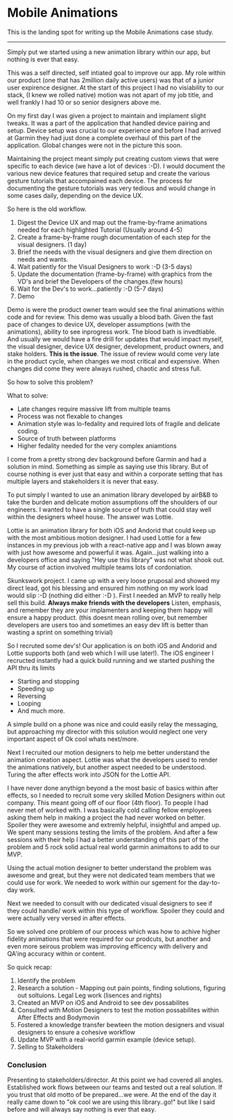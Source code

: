 # Mobile Animations
This is the landing spot for writing up the Mobile Animations case study.

------

Simply put we started using a new animation library within our app, but nothing is ever that easy. 

This was a self directed, self intiated goal to improve our app. My role within our product (one that has 2million daily active users) was that of a junior user expirence designer. At the start of this project I had no visiability to our stack, (I knew we rolled native) motion was not apart of my job title, and well frankly I had 10 or so senior designers above me. 

On my first day I was given a project to maintain and implament slight tweaks. It was a part of the application that handled device pairing and setup. Device setup was crucial to our experience and before I had arrived at Garmin they had just done a complete overhaul of this part of the application. Global changes were not in the picture this soon. 

Maintaining the project meant simply put creating custom views that were specific to each device (we have a lot of devices :-D). I would document the various new device features that required setup and create the various gesture tutorials that accompained each device. The process for documenting the gesture tutorials was very tedious and would change in some cases daily, depending on the device UX. 

So here is the old workflow.
1. Digest the Device UX and map out the frame-by-frame animations needed for each highlighted Tutorial (Usually around 4-5)
2. Create a frame-by-frame rough documentation of each step for the visual designers. (1 day)
3. Brief the needs with the visual designers and give them direction on needs and wants. 
4. Wait patiently for the Visual Designers to work :-D (3-5 days)
5. Update the documentation (frame-by-frame) with graphics from the VD's and brief the Developers of the changes.(few hours)
6. Wait for the Dev's to work...patiently :-D (5-7 days)
7. Demo


Demo is were the product owner team would see the final animations within code and for review. This demo was usually a blood bath. Given the fast pace of changes to device UX, developer assumptions (with the animations), ability to see inprogress work. The blood bath is invedtiable. And usually we would have a fire drill for updates that would impact myself, the visual designer, device UX designer, development, product owners, and stake holders. **This is the issue**. The issue of review would come very late in the product cycle, when changes we most critical and expensive. When changes did come they were always rushed, chaotic and stress full.

So how to solve this problem?

What to solve:
- Late changes require massive lift from multiple teams
- Process was not flexable to changes
- Animation style was lo-fedality and required lots of fragile and delicate coding.
- Source of truth between platforms
- Higher fedality needed for the very complex aniamtions

I come from a pretty strong dev background before Garmin and had a solution in mind. Something as simple as saying use this library. But of course nothing is ever just that easy and within a corporate setting that has multiple layers and stakeholders it is never that easy.

To put simply I wanted to use an animation library developed by airB&B to take the burden and delicate motion assumptions off the shoulders of our engineers. I wanted to have a single source of truth that could stay well within the designers wheel house. The answer was Lottie.

Lottie is an animation library for both iOS and Andorid that could keep up with the most ambitious motion designer. I had used Lottie for a few instances in my previous job with a react-native app and I was blown away with just how awesome and powerful it was.  Again...just walking into a developers office and saying "Hey use this library" was not what shook out. My course of action involved multiple teams lots of cordoniation.


Skunkswork project.
I came up with a very loose pruposal and showed my direct lead, got his blessing and ensured him nothing on my work load would slip :-D (nothing did either :-D ). First I needed an MVP to really help sell this build. **Always make friends with the developers** Listen, emphasis, and remember they are your implamenters and keeping them happy will ensure a happy product. (this doesnt mean rolling over, but remember developers are users too and sometimes an easy dev lift is better than wasting a sprint on something trivial)

So I recruted some dev's! Our application is on both iOS and Andorid and Lottie supports both (and web which I will use later!). The iOS engineer I recructed instantly had a quick build running and we started pushing the API thru its limits

- Starting and stopping
- Speeding up
- Reversing
- Looping
- And much more.

A simple build on a phone was nice and could easily relay the messaging, but approaching my director with this solution would neglect one very important aspect of Ok cool whats next/more.

Next I recruited our motion designers to help me better understand the animation creation aspect. Lottie was what the developers used to render the animations natively, but another aspect needed to be understood. Turing the after effects work into JSON for the Lottie API.

I have never done anythign beyond a the most basic of basics within after effects, so I needed to recruit some very skilled Motion Designers within out company. This meant going off of our floor (4th floor). To people I had never met of worked with. I was basically cold calling fellow employees asking them help in making a project the had never worked on better. Spoiler they were awesome and extremly helpful, insightful and amped up. We spent many sessions testing the limits of the problem. And after a few sessions with their help I had a better understanding of this part of the problem and 5 rock solid actual real world garmin animaitons to add to our MVP.

Using the actual motion designer to better understand the problem was awesome and great, but they were not dedicated team members that we could use for work. We needed to work within our sgement for the day-to-day work.

Next we needed to consult with our dedicated visual designers to see if they could handle/ work within this type of workflow. Spoiler they could and were actually very versed in after effects.

So we solved one problem of our process which was how to achive higher fidelity animations that were required for our prodcuts, but another and even more seirous problem was improving efficency with delivery and QA'ing accuracy within or content. 



So quick recap:
1. Identify the problem
2. Research a solution - Mapping out pain points, finding solutions, figuring out soltuions. Legal Leg work (lisences and rights)
3. Created an MVP on iOS and Android to see dev possabilites
4. Consulted with Motion Designers to test the motion possabilites within After Effects and Bodymovin
5. Fostered a knowledge transfer bewteen the motion designers and visual designers to ensure a cohesive workflow
6. Update MVP with a real-world garmin example (device setup).
7. Selling to Stakeholders


### Conclusion
Presenting to stakeholders/director. At this point we had covered all angles. Established work flows between our teams and tested out a real solution. If you trust that old motto of be prepared...we were. At the end of the day it really came down to "ok cool we are using this library..go!" but like I said before and will always say nothing is ever that easy.




